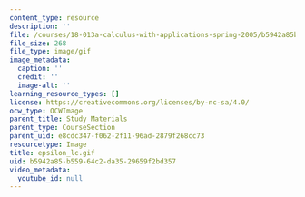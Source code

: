 ```yaml
---
content_type: resource
description: ''
file: /courses/18-013a-calculus-with-applications-spring-2005/b5942a85b55964c2da3529659f2bd357_epsilon_lc.gif
file_size: 268
file_type: image/gif
image_metadata:
  caption: ''
  credit: ''
  image-alt: ''
learning_resource_types: []
license: https://creativecommons.org/licenses/by-nc-sa/4.0/
ocw_type: OCWImage
parent_title: Study Materials
parent_type: CourseSection
parent_uid: e8cdc347-f062-2f11-96ad-2879f268cc73
resourcetype: Image
title: epsilon_lc.gif
uid: b5942a85-b559-64c2-da35-29659f2bd357
video_metadata:
  youtube_id: null
---
```

